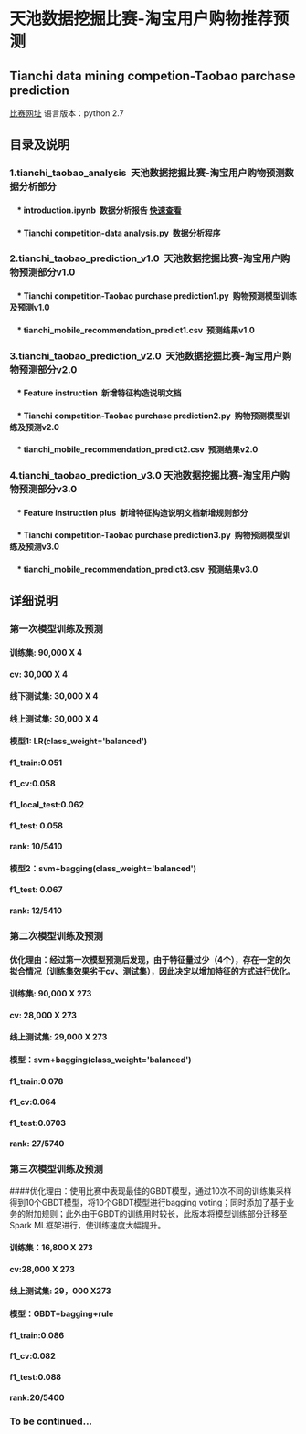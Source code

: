 天池数据挖掘比赛-淘宝用户购物推荐预测
===============
Tianchi data mining competion-Taobao parchase prediction
---------------

[比赛网址](https://tianchi.aliyun.com/getStart/introduction.htm?raceId=231522)
语言版本：python 2.7

## 目录及说明
### 1.tianchi_taobao_analysis  天池数据挖掘比赛-淘宝用户购物预测数据分析部分
####     * introduction.ipynb  数据分析报告 [快速查看](https://nbviewer.jupyter.org/github/Andong501/Tianchi-taobao/blob/master/introduction.ipynb)
####     * Tianchi competition-data analysis.py  数据分析程序
### 2.tianchi_taobao_prediction_v1.0  天池数据挖掘比赛-淘宝用户购物预测部分v1.0
####     * Tianchi competition-Taobao purchase prediction1.py  购物预测模型训练及预测v1.0
####     * tianchi_mobile_recommendation_predict1.csv  预测结果v1.0
### 3.tianchi_taobao_prediction_v2.0  天池数据挖掘比赛-淘宝用户购物预测部分v2.0
####     * Feature instruction  新增特征构造说明文档
####     * Tianchi competition-Taobao purchase prediction2.py  购物预测模型训练及预测v2.0
####     * tianchi_mobile_recommendation_predict2.csv  预测结果v2.0
### 4.tianchi_taobao_prediction_v3.0  天池数据挖掘比赛-淘宝用户购物预测部分v3.0
####     * Feature instruction plus  新增特征构造说明文档新增规则部分
####     * Tianchi competition-Taobao purchase prediction3.py  购物预测模型训练及预测v3.0
####     * tianchi_mobile_recommendation_predict3.csv  预测结果v3.0

## 详细说明
### 第一次模型训练及预测
#### 训练集: 90,000 X 4
#### cv: 30,000 X 4
#### 线下测试集: 30,000 X 4
#### 线上测试集: 30,000 X 4

#### 模型1: LR(class_weight='balanced')
#### f1_train:0.051
#### f1_cv:0.058
#### f1_local_test:0.062
#### f1_test: 0.058
#### rank: 10/5410

#### 模型2：svm+bagging(class_weight='balanced')
#### f1_test: 0.067
#### rank: 12/5410

### 第二次模型训练及预测
#### 优化理由：经过第一次模型预测后发现，由于特征量过少（4个），存在一定的欠拟合情况（训练集效果劣于cv、测试集），因此决定以增加特征的方式进行优化。
#### 训练集: 90,000 X 273
#### cv: 28,000 X 273
#### 线上测试集: 29,000 X 273

#### 模型：svm+bagging(class_weight='balanced')
#### f1_train:0.078
#### f1_cv:0.064
#### f1_test:0.0703
#### rank: 27/5740

### 第三次模型训练及预测
####优化理由：使用比赛中表现最佳的GBDT模型，通过10次不同的训练集采样得到10个GBDT模型，将10个GBDT模型进行bagging voting；同时添加了基于业务的附加规则；此外由于GBDT的训练用时较长，此版本将模型训练部分迁移至Spark ML框架进行，使训练速度大幅提升。
#### 训练集：16,800 X 273
#### cv:28,000 X 273
#### 线上测试集: 29，000 X273

#### 模型：GBDT+bagging+rule
#### f1_train:0.086
#### f1_cv:0.082
#### f1_test:0.088
#### rank:20/5400

### To be continued...
